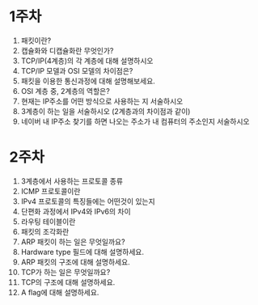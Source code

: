 # 1주차

1. 패킷이란?
2. 캡슐화와 디캡슐화란 무엇인가?
3. TCP/IP(4계층)의 각 계층에 대해 설명하시오
4. TCP/IP 모델과 OSI 모델의 차이점은?
5. 패킷을 이용한 통신과정에 대해 설명해보세요.
6. OSI 계층 중, 2계층의 역할은?
7. 현재는 IP주소를 어떤 방식으로 사용하는 지 서술하시오
8. 3계층이 하는 일을 서술하시오 (2계층과의 차이점과 같이)
9. 네이버 내 IP주소 찾기를 하면 나오는 주소가 내 컴퓨터의 주소인지 서술하시오

# 2주차

1. 3계층에서 사용하는 프로토콜 종류
2. ICMP 프로토콜이란
3. IPv4 프로토콜의 특징들에는 어떤것이 있는지
4. 단편화 과정에서 IPv4와 IPv6의 차이
5. 라우팅 테이블이란
6. 패킷의 조각화란
7. ARP 패킷이 하는 일은 무엇일까요?
8. Hardware type 필드에 대해 설명하세요.
9. ARP 패킷의 구조에 대해 설명하세요.
10. TCP가 하는 일은 무엇일까요?
11. TCP의 구조에 대해 설명하세요.
12. A flag에 대해 설명하세요.
